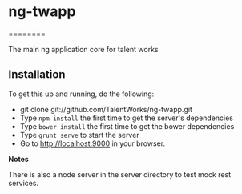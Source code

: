 # ng-twapp
========

The main ng application core for talent works

## Installation

To get this up and running, do the following:

* git clone git://github.com/TalentWorks/ng-twapp.git
* Type `npm install` the first time to get the server's dependencies
* Type `bower install` the first time to get the bower dependencies
* Type `grunt serve` to start the server
* Go to [http://localhost:9000](http://localhost:9000) in your browser.


**Notes**

There is also a node server in the server directory to test mock rest services.
